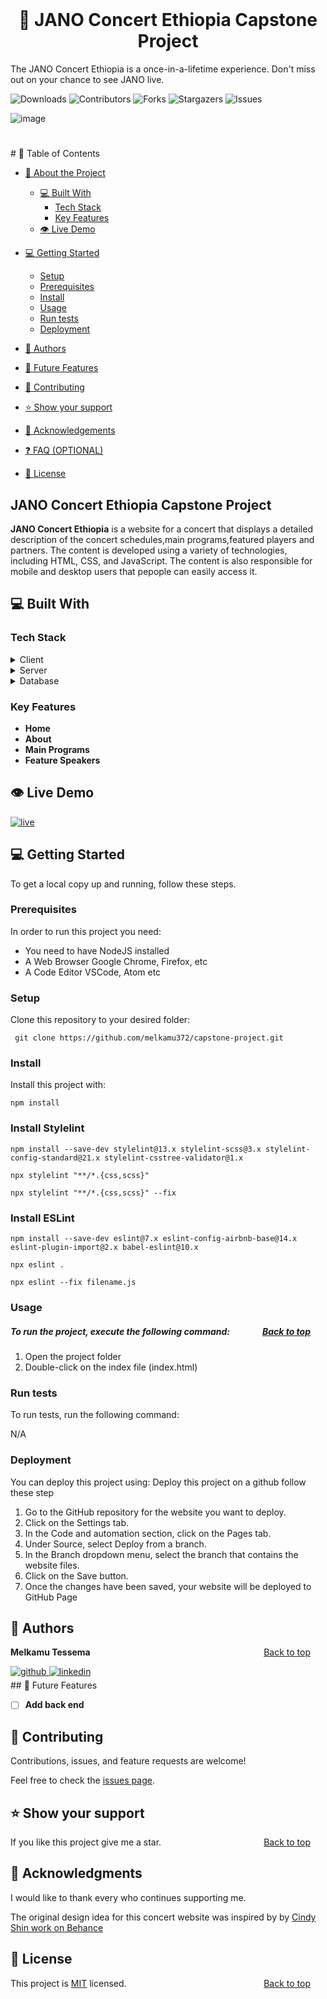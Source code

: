 <br>
<a name="readme-top"></a>
  <h1 align="center">
 🎯  JANO Concert Ethiopia Capstone Project <a name="about-project"></a>
  </h1>

  <p align="">
    The JANO Concert Ethiopia is a once-in-a-lifetime experience. Don't miss out on your chance to see JANO live.

![Downloads](https://img.shields.io/github/downloads/melkamu372/capstone-project/total) ![Contributors](https://img.shields.io/github/contributors/melkamu372/capstone-project?color=dark-green) ![Forks](https://img.shields.io/github/forks/melkamu372/capstone-project?style=social) ![Stargazers](https://img.shields.io/github/stars/melkamu372/capstone-project?style=social) ![Issues](https://img.shields.io/github/issues/melkamu372/capstone-project) 

![image](https://github.com/melkamu372/capstone-project/assets/47281626/37466bd2-daca-49f2-82c0-13065a31827c)

<div align="">
 <h1></h1>
</div>
# 📗 Table of Contents

- [📖 About the Project](#about-project)

  - [💻  Built With](#built-with)
    - [Tech Stack](#tech-stack)
    - [Key Features](#key-features)
  - [👁 Live Demo](#live-demo)
- [💻 Getting Started](#getting-started)
  - [Setup](#setup)
  - [Prerequisites](#prerequisites)
  - [Install](#install)
  - [Usage](#usage)
  - [Run tests](#run-tests)
  - [Deployment](#deployment)
- [👥 Authors](#authors)
- [🔭 Future Features](#future-features)
- [🤝 Contributing](#contributing)
- [⭐️ Show your support](#support)
- [🙏 Acknowledgements](#acknowledgements)
- [❓ FAQ (OPTIONAL)](#faq)
- [📝 License](#license)

 ##  JANO Concert Ethiopia Capstone Project <a name="about-project"></a>

**JANO Concert Ethiopia**  is a website for a concert that displays a detailed description of the concert schedules,main programs,featured players and partners.
The content is developed using a variety of technologies, including HTML, CSS, and JavaScript. The content is also responsible for mobile and desktop users that pepople can easily access it.

## 💻 Built With <a name="built-with"></a>

### Tech Stack <a name="tech-stack"></a>

<details>
  <summary>Client</summary>
  <ul>
    <li><a href="https://developer.mozilla.org/en-US/docs/Web/HTML">HTML</a></li>
    <li><a href="https://developer.mozilla.org/en-US/docs/Web/CSS">CSS</a></li>
    <li><a href="https://developer.mozilla.org/en-US/docs/Web/javascript">javascript</a></li>
  </ul>
</details>

<details>
  <summary>Server</summary>
  <ul>
    <li>N/A</li>
  </ul>
</details>

<details>
<summary>Database</summary>
  <ul>
    <li>N/A</li>
  </ul>
</details>

### Key Features <a name="key-features"></a>
- **Home**
- **About**
- **Main Programs**
- **Feature Speakers**
## 👁 Live Demo <a name="live-demo"></a>
<a href="https://melkamu372.github.io/capstone-project/" target="_blank">
<img src="https://img.shields.io/badge/live-%231E77B5.svg?&style=for-the-badge&width=50%" alt="live" />
</a>

## 💻 Getting Started <a name="getting-started"></a>

To get a local copy up and running, follow these steps.

### Prerequisites

In order to run this project you need:

- You need to have NodeJS installed
- A Web Browser Google Chrome, Firefox, etc
- A Code Editor VSCode, Atom etc 

### Setup

Clone this repository to your desired folder:

```
 git clone https://github.com/melkamu372/capstone-project.git
```
 
### Install

Install this project with: 
```
npm install
```
### Install  Stylelint
```
npm install --save-dev stylelint@13.x stylelint-scss@3.x stylelint-config-standard@21.x stylelint-csstree-validator@1.x
````

```
npx stylelint "**/*.{css,scss}"
```

```
npx stylelint "**/*.{css,scss}" --fix
```
### Install ESLint
```
npm install --save-dev eslint@7.x eslint-config-airbnb-base@14.x eslint-plugin-import@2.x babel-eslint@10.x
```
```
npx eslint .
```
```
npx eslint --fix filename.js
```
### Usage     

##### To run the project, execute the following command:  <a style="float: right;margin-right:1.5rem" href="#readme-top">Back to top</a>

1. Open the project folder 
2. Double-click on the index file (index.html)

### Run tests

To run tests, run the following command:

N/A

### Deployment

You can deploy this project using: Deploy this project on a github follow these step

1. Go to the GitHub repository for the website you want to deploy.
2. Click on the Settings tab.
3. In the Code and automation section, click on the Pages tab.
4. Under Source, select Deploy from a branch.
5. In the Branch dropdown menu, select the branch that contains the website files.
6. Click on the Save button.
7. Once the changes have been saved, your website will be deployed to GitHub Page

## 👥 Authors <a name="authors"></a>

  **Melkamu Tessema**   <a style="float: right;margin-right:1.5rem" href="#readme-top">Back to top</a>

<div align="">
<a href="https://github.com/https://github.com/melkamu372" target="_blank">
<img src=https://img.shields.io/badge/github-%2324292e.svg?&style=for-the-badge&logo=github&logoColor=white alt=github style="margin-bottom: 5px;" />
</a>
<a href="https://linkedin.com/in/https://www.linkedin.com/in/melkamu372/" target="_blank">
<img src=https://img.shields.io/badge/linkedin-%231E77B5.svg?&style=for-the-badge&logo=linkedin&logoColor=white alt=linkedin style="margin-bottom: 5px;" />
</a>  
</div> 
## 🔭 Future Features <a name="future-features"></a>

- [ ] **Add back end**

## 🤝 Contributing <a name="contributing"></a>

Contributions, issues, and feature requests are welcome!

Feel free to check the [issues page](../../issues/).

## ⭐️ Show your support <a name="support"></a>

If you like this project give me a star. <a style="float: right;margin-right:1.5rem" href="#readme-top">Back to top</a>

## 🙏 Acknowledgments <a name="acknowledgements"></a>
I would like to thank every who continues supporting me.

The original design idea for this concert website was inspired by by <a href="https://www.behance.net/adagio07"> Cindy Shin work on Behance</a> 


## 📝 License <a name="license"></a>

This project is [MIT](./MIT.md) licensed. <a style="float: right;margin-right:1.5rem" href="#readme-top">Back to top</a>
